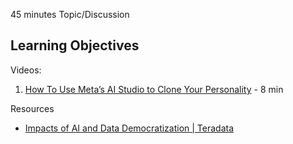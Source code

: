 45 minutes  Topic/Discussion


Learning Objectives
- 

Videos:



1. [How To Use Meta’s AI Studio to Clone Your Personality](https://www.youtube.com/watch?v=RwiRu39_pmQ) - 8 min

Resources
- [Impacts of AI and Data Democratization | Teradata](https://www.teradata.com/events/possible/videos/impact-of-ai)
